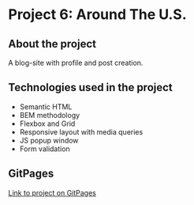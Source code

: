 # Project 6: Around The U.S.

## About the project

A blog-site with profile and post creation.

## Technologies used in the project
* Semantic HTML
* BEM methodology
* Flexbox and Grid
* Responsive layout with media queries
* JS popup window
* Form validation

## GitPages
[Link to project on GitPages](https://sasokl.github.io/web_project_4)